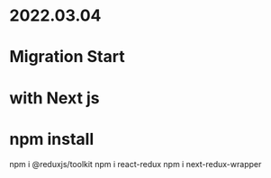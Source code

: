 # 2022.03.04

# Migration Start

# with Next js

# npm install

npm i @reduxjs/toolkit
npm i react-redux
npm i next-redux-wrapper
